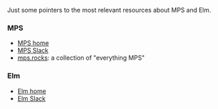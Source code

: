 Just some pointers to the most relevant resources about MPS and Elm.

### MPS

* [MPS home](https://www.jetbrains.com/mps/)
* [MPS Slack](jetbrains-mps.slack.com)
* [mps.rocks](https://mps.rocks/): a collection of "everything MPS"


### Elm

* [Elm home](https://elm-lang.org/)
* [Elm Slack](elmlang.slack.com)
